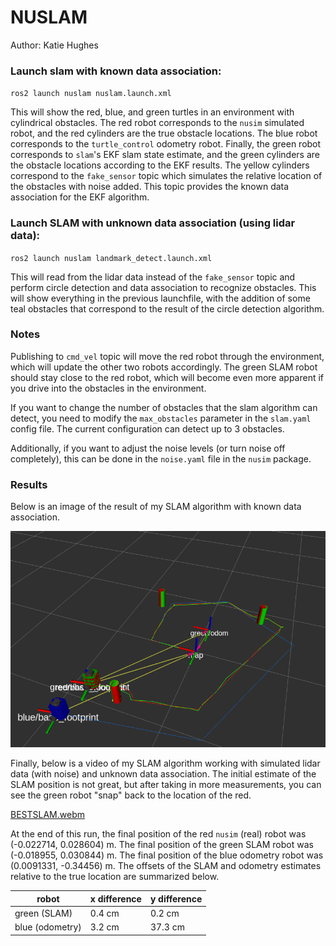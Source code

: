 # NUSLAM
Author: Katie Hughes

### Launch slam with known data association:
`ros2 launch nuslam nuslam.launch.xml`

This will show the red, blue, and green turtles in an environment with cylindrical obstacles. The red robot corresponds to the `nusim` simulated robot, and the red cylinders are the true obstacle locations. The blue robot corresponds to the `turtle_control` odometry robot. Finally, the green robot corresponds to `slam`'s EKF slam state estimate, and the green cylinders are the obstacle locations according to the EKF results. The yellow cylinders correspond to the `fake_sensor` topic which simulates the relative location of the obstacles with noise added. This topic provides the known data association for the EKF algorithm.

### Launch SLAM with unknown data association (using lidar data):
`ros2 launch nuslam landmark_detect.launch.xml`

This will read from the lidar data instead of the `fake_sensor` topic and perform circle detection and data association to recognize obstacles. This will show everything in the previous launchfile, with the addition of some teal obstacles that correspond to the result of the circle detection algorithm.

### Notes

Publishing to `cmd_vel` topic will move the red robot through the environment, which will update the other two robots accordingly. The green SLAM robot should stay close to the red robot, which will become even more apparent if you drive into the obstacles in the environment. 

If you want to change the number of obstacles that the slam algorithm can detect, you need to modify the `max_obstacles` parameter in the `slam.yaml` config file. The current configuration can detect up to 3 obstacles.

Additionally, if you want to adjust the noise levels (or turn noise off completely), this can be done in the `noise.yaml` file in the `nusim` package.

### Results

Below is an image of the result of my SLAM algorithm with known data association.

![Slam Path](images/LabeledSlamPath.png?raw=true "Slam Path")

Finally, below is a video of my SLAM algorithm working with simulated lidar data (with noise) and unknown data association. The initial estimate of the SLAM position is not great, but after taking in more measurements, you can see the green robot "snap" back to the location of the red. 

[BESTSLAM.webm](https://user-images.githubusercontent.com/53623710/224413751-8f278ed7-de68-4f1f-9841-a1173f067ec1.webm)


At the end of this run, the final position of the red `nusim` (real) robot was (-0.022714, 0.028604) m.  The final position of the green SLAM robot was (-0.018955, 0.030844) m. The final position of the blue odometry robot was (0.0091331, -0.34456) m. The offsets of the SLAM and odometry estimates relative to the true location are summarized below.


| robot | x difference | y difference | 
| ------| ------------- | --------------- |
| green (SLAM) | 0.4 cm | 0.2 cm |
| blue (odometry) | 3.2 cm | 37.3 cm |
